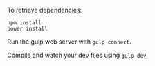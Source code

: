 To retrieve dependencies:
```
npm install
bower install
```

Run the gulp web server with `gulp connect`.

Compile and watch your dev files using `gulp dev`.